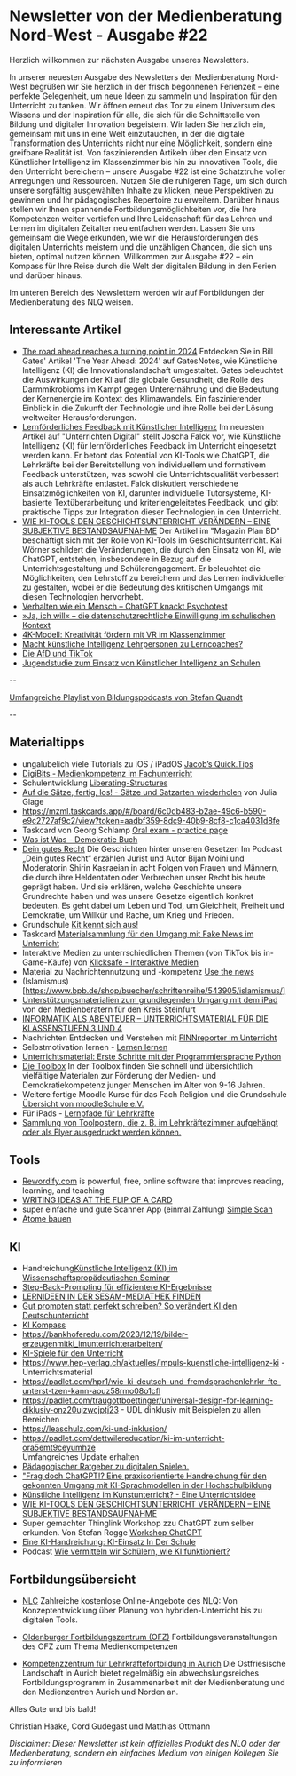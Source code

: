 # Newsletter von der Medienberatung Nord-West - Ausgabe #22

Herzlich willkommen zur nächsten Ausgabe unseres Newsletters. 

In unserer neuesten Ausgabe des Newsletters der Medienberatung Nord-West begrüßen wir Sie herzlich in der frisch begonnenen Ferienzeit – eine perfekte Gelegenheit, um neue Ideen zu sammeln und Inspiration für den Unterricht zu tanken. Wir öffnen erneut das Tor zu einem Universum des Wissens und der Inspiration für alle, die sich für die Schnittstelle von Bildung und digitaler Innovation begeistern. Wir laden Sie herzlich ein, gemeinsam mit uns in eine Welt einzutauchen, in der die digitale Transformation des Unterrichts nicht nur eine Möglichkeit, sondern eine greifbare Realität ist. Von faszinierenden Artikeln über den Einsatz von Künstlicher Intelligenz im Klassenzimmer bis hin zu innovativen Tools, die den Unterricht bereichern – unsere Ausgabe #22 ist eine Schatztruhe voller Anregungen und Ressourcen. Nutzen Sie die ruhigeren Tage, um sich durch unsere sorgfältig ausgewählten Inhalte zu klicken, neue Perspektiven zu gewinnen und Ihr pädagogisches Repertoire zu erweitern. Darüber hinaus stellen wir Ihnen spannende Fortbildungsmöglichkeiten vor, die Ihre Kompetenzen weiter vertiefen und Ihre Leidenschaft für das Lehren und Lernen im digitalen Zeitalter neu entfachen werden. Lassen Sie uns gemeinsam die Wege erkunden, wie wir die Herausforderungen des digitalen Unterrichts meistern und die unzähligen Chancen, die sich uns bieten, optimal nutzen können. Willkommen zur Ausgabe #22 – ein Kompass für Ihre Reise durch die Welt der digitalen Bildung in den Ferien und darüber hinaus.

Im unteren Bereich des Newslettern werden wir auf Fortbildungen der Medienberatung des NLQ weisen.

## Interessante Artikel
- [The road ahead reaches a turning point in 2024](https://www.gatesnotes.com/The-Year-Ahead-2024?utm_source=www.superhuman.ai&utm_medium=newsletter&utm_campaign=bill-gates-predict-ai-will-be-the-shaping-force-in-2024)
  Entdecken Sie in Bill Gates' Artikel 'The Year Ahead: 2024' auf GatesNotes, wie Künstliche Intelligenz (KI) die Innovationslandschaft umgestaltet. Gates beleuchtet die     Auswirkungen der KI auf die globale Gesundheit, die Rolle des Darmmikrobioms im Kampf gegen Unterernährung und die Bedeutung der Kernenergie im Kontext des Klimawandels. Ein faszinierender Einblick in die Zukunft der Technologie und ihre Rolle bei der Lösung weltweiter Herausforderungen.
- [Lernförderliches Feedback mit Künstlicher Intelligenz](https://unterrichten.digital/2024/01/24/feedback-mit-kunstlicher-intelligenz-ki/)
  Im neuesten Artikel auf "Unterrichten Digital" stellt Joscha Falck vor, wie Künstliche Intelligenz (KI) für lernförderliches Feedback im Unterricht eingesetzt werden kann. Er betont das Potential von KI-Tools wie ChatGPT, die Lehrkräfte bei der Bereitstellung von individuellem und formativem Feedback unterstützen, was sowohl die Unterrichtsqualität verbessert als auch Lehrkräfte entlastet. Falck diskutiert verschiedene Einsatzmöglichkeiten von KI, darunter individuelle Tutorsysteme, KI-basierte Textüberarbeitung und kriteriengeleitetes Feedback, und gibt praktische Tipps zur Integration dieser Technologien in den Unterricht.
- [WIE KI-TOOLS DEN GESCHICHTSUNTERRICHT VERÄNDERN – EINE SUBJEKTIVE BESTANDSAUFNAHME](https://magazin.forumbd.de/lehren-und-lernen/wie-ki-tools-den-geschichtsunterricht-veraendern-eine-subjektive-bestandsaufnahme/)
  Der Artikel im "Magazin Plan BD" beschäftigt sich mit der Rolle von KI-Tools im Geschichtsunterricht. Kai Wörner schildert die Veränderungen, die durch den Einsatz von KI, wie ChatGPT, entstehen, insbesondere in Bezug auf die Unterrichtsgestaltung und Schülerengagement. Er beleuchtet die Möglichkeiten, den Lehrstoff zu bereichern und das Lernen individueller zu gestalten, wobei er die Bedeutung des kritischen Umgangs mit diesen Technologien hervorhebt.
- [Verhalten wie ein Mensch – ChatGPT knackt Psychotest](https://www.spiegel.de/wissenschaft/technik/kuenstliche-intelligenz-chatgpt-besteht-turing-test-zu-menschlichem-verhalten-a-0af83891-e0ce-46cc-baf5-e0dae4caadee)
- [»Ja, ich will« – die datenschutzrechtliche Einwilligung im schulischen Kontext](https://datenschutz.nibis.de/2024/02/20/ja-ich-will-diedatenschutzrechtliche-einwilligung-imschulischen-kontext/)
- [4K-Modell: Kreativität fördern mit VR im Klassenzimmer](https://medium.com/@schnittstelle.bildung/4k-modell-kreativit%C3%A4t-f%C3%B6rdern-mit-vr-im-klassenzimmer-e6eee154ee32)
- [Macht künstliche Intelligenz Lehrpersonen zu Lerncoaches?](https://www.bildungschweiz.ch/detail/macht-kuenstliche-intelligenz-lehrpersonen-zu-lerncoaches)
- [Die AfD und TikTok](https://www.3sat.de/wissen/nano/240125-die-afd-und-tiktok-nano-100.html)
- [Jugendstudie zum Einsatz von Künstlicher Intelligenz an Schulen](https://www.vodafone-stiftung.de/jugendstudie-kuenstliche-intelligenz/)


--

[Umfangreiche Playlist von Bildungspodcasts von Stefan Quandt](https://open.spotify.com/playlist/49TPkjFGnqJ29iUA1FgZpS?si=T5lE2V5aRSW8MwMVSnjCug&nd=1&dlsi=929332ce73f6429d)

--

## Materialtipps
- ungalubelich viele Tutorials zu iOS / iPadOS [Jacob’s Quick.Tips](https://www.jacobsquick.tips)
- [DigiBits - Medienkompetenz im Fachunterricht](https://www.digibits.de/)
- Schulentwicklung [Liberating-Structures](https://liberatingstructures.de/liberating-structures-menue/)
- [Auf die Sätze, fertig, los! - Sätze und Satzarten wiederholen](https://learningapps.org/32228775) von Julia Glage
- https://mzml.taskcards.app/#/board/6c0db483-b2ae-49c6-b590-e9c2727af9c2/view?token=aadbf359-8dc9-40b9-8cf8-c1ca4031d8fe
- Taskcard von Georg Schlamp [Oral exam - practice page](https://mzml.taskcards.app/#/board/6c0db483-b2ae-49c6-b590-e9c2727af9c2/view?token=aadbf359-8dc9-40b9-8cf8-c1ca4031d8fe)
- [Was ist Was - Demokratie Buch](https://www.tessloff.com/Demokratie.html)
- [Dein gutes Recht](https://www.blz.bayern.de/dein-gutes-recht.html)
  Die Geschichten hinter unseren Gesetzen
  Im Podcast „Dein gutes Recht“ erzählen Jurist und Autor Bijan Moini und Moderatorin Shirin Kasraeian in acht Folgen von Frauen und Männern, die durch ihre Heldentaten oder Verbrechen unser Recht bis heute geprägt haben. Und sie erklären, welche Geschichte unsere Grundrechte haben und was unsere Gesetze eigentlich konkret bedeuten. Es geht dabei um Leben und Tod, um Gleichheit, Freiheit und Demokratie, um Willkür und Rache, um Krieg und Frieden.
- Grundschule [Kit kennt sich aus!](https://www.klima-kit.de)
- Taskcard [Materialsammlung für den Umgang mit Fake News im Unterricht](https://www.taskcards.de/#/board/7a85a39d-a0db-4370-840e-fc7236881421/view?token=cb96f291-8655-4174-b34f-800942d4043f)
- Interaktive Medien zu unterrschiedlichen Themen (von TikTok bis in-Game-Käufe) von [Klicksafe - Interaktive Medien](https://www.klicksafe.de/interaktive-medien)
- Material zu Nachrichtennutzung und -kompetenz [Use the news](https://www.usethenews.de/de)
- (Islamismus)[https://www.bpb.de/shop/buecher/schriftenreihe/543905/islamismus/]
- [Unterstützungsmaterialien zum grundlegenden Umgang mit dem iPad](https://edulab.gitbook.io/ipad-grundlagen/) von den Medienberatern für den Kreis Steinfurt
- [INFORMATIK ALS ABENTEUER – UNTERRICHTSMATERIAL FÜR DIE KLASSENSTUFEN 3 UND 4](https://www.lmz-bw.de/landesmedienzentrum/aktuelles/aktuelle-meldungen/detailseite/informatik-als-abenteuer-unterrichtsmaterial-fuer-die-klassenstufe-3-und-4)
- Nachrichten Entdecken und Verstehen mit [FINNreporter im Unterricht](https://reporter.fragfinn.de/finnreporter-im-unterricht/)
- Selbstmotivation lernen - [Lernen lernen](https://www.dguv-lug.de/sekundarstufe-i/sozialkundepowi/selbstmotivation-lernen/)
- [Unterrichtsmaterial: Erste Schritte mit der Programmiersprache Python](https://appcamps.de/unterrichtsmaterial/programmieren-mit-python/?utm_campaign=meetedgar&utm_medium=social&utm_source=meetedgar.com)
- [Die Toolbox](https://www.teachtoday.de/toolbox/digitales-lernspiel-zum-erwerb-von-quellenbewertungskompetenz-912) In der Toolbox finden Sie schnell und übersichtlich vielfältige Materialen zur Förderung der Medien- und Demokratiekompetenz junger Menschen im Alter von 9-16 Jahren.
- Weitere fertige Moodle Kurse für das Fach Religion und die Grundschule [Übersicht von moodleSchule e.V.](https://moodlelab.moodleschule.de/course/index.php?categoryid=15)
- Für iPads - [Lernpfade für Lehrkräfte](https://www.hopp-foundation.de/lernpfade/lehrer/)
- [Sammlung von Toolpostern, die z. B. im Lehrkräftezimmer aufgehängt oder als Flyer ausgedruckt werden können.](https://tools.fobizz.com/file_sharing/public_files/5d84b22d-0c50-49eb-be72-7947629b069a?token=1f3418433b64c0ced20c4b07a5a89718)

## Tools

- [Rewordify.com](https://rewordify.com) is powerful, free, online software that improves reading, learning, and teaching
- [WRITING IDEAS AT THE FLIP OF A CARD](https://davebirss.com/writing-ideas/)
- super einfache und gute Scanner App (einmal Zahlung) [Simple Scan](https://apps.apple.com/us/app/simple-scan-quick-scanner/id6477965455?ign-mpt=uo%3D4)
- [Atome bauen](https://phet.colorado.edu/en/simulations/build-a-nucleus)

## KI
- Handreichung[Künstliche Intelligenz (KI) im Wissenschaftspropädeutischen Seminar](https://www.isb.bayern.de/schularten/gymnasium/oberstufe/w-seminar/)
- [Step-Back-Prompting für effizientere KI-Ergebnisse](https://schulki.de/blog/step-back-prompting-fuer-effizientere-ki-ergebnisse)
- [LERNIDEEN IN DER SESAM-MEDIATHEK FINDEN](https://www.lmz-bw.de/21-ki-lernideen)
- [Gut prompten statt perfekt schreiben? So verändert KI den Deutschunterricht](https://deutsches-schulportal.de/unterricht/gut-prompten-statt-perfekt-schreiben-so-veraendert-ki-den-deutschunterricht/)
- [KI Kompass](https://www.hiig.de/ki-kompass/)
- https://bankhoferedu.com/2023/12/19/bilder-erzeugenmitki_imunterrichterarbeiten/
- [KI-Spiele für den Unterricht](https://www.thomasfelzmann.at/ki-spiele-fuer-den-unterricht/)
- https://www.hep-verlag.ch/aktuelles/impuls-kuenstliche-intelligenz-ki - Unterrichtsmaterial
- https://padlet.com/hpr1/wie-ki-deutsch-und-fremdsprachenlehrkr-fte-unterst-tzen-kann-aouz58rmo08o1cfl
- https://padlet.com/traugottboettinger/universal-design-for-learning-diklusiv-onz20ujzwcjptj23 - UDL dinklusiv mit Beispielen zu allen Bereichen
- https://leaschulz.com/ki-und-inklusion/ 
- https://padlet.com/dettwilereducation/ki-im-unterricht-ora5emt9ceyumhze   
  Umfangreiches Update erhalten
- [Pädagogischer Ratgeber zu digitalen Spielen.](https://spieleratgeber-nrw.de)
- ["Frag doch ChatGPT!? Eine praxisorientierte Handreichung für den gekonnten Umgang mit KI-Sprachmodellen in der Hochschulbildung](https://www.profil.uni-muenchen.de/material_tools/handreichungen/index.html)
- [Künstliche Intelligenz im Kunstunterricht? - Eine Unterrichtsidee](https://schulki.de/blog/kuenstliche-intelligenz-im-kunstunterricht-eine-unterrichtsidee)
- [WIE KI-TOOLS DEN GESCHICHTSUNTERRICHT VERÄNDERN – EINE SUBJEKTIVE BESTANDSAUFNAHME](https://magazin.forumbd.de/lehren-und-lernen/wie-ki-tools-den-geschichtsunterricht-veraendern-eine-subjektive-bestandsaufnahme/)
- Super gemachter Thinglink Workshop zzu ChatGPT zum selber erkunden. Von Stefan Rogge [Workshop ChatGPT](https://www.thinglink.com/scene/1812596818312167910)
- [Eine KI-Handreichung: KI-Einsatz In Der Schule](https://www.fraustier.de/ki-handreichung-fuer-die-schule/)
- Podcast [Wie vermitteln wir Schülern, wie KI funktioniert?](https://www.deutschlandfunk.de/ki-informatikunterricht-vermitteln-schuelern-wie-ki-funktioniert-dlf-fe340454-100.html)

## Fortbildungsübersicht

- [NLC](nlc.info)
Zahlreiche kostenlose Online-Angebote des NLQ: Von Konzeptentwicklung über Planung von hybriden-Unterricht bis zu digitalen Tools.

- [Oldenburger Fortbildungszentrum (OFZ)](https://uol.de/ofz/fortbildungsangebot)
Fortbildungsveranstaltungen des OFZ zum Thema Medienkompetenzen

- [Kompetenzzentrum für Lehrkräftefortbildung in Aurich](https://bildung.ostfriesischelandschaft.de/lfb/)
Die Ostfriesische Landschaft in Aurich bietet regelmäßig ein abwechslungsreiches Fortbildungsprogramm in Zusammenarbeit mit der Medienberatung und den Medienzentren Aurich und Norden an. 

Alles Gute und bis bald!

Christian Haake, Cord Gudegast und Matthias Ottmann

_Disclaimer: Dieser Newsletter ist kein offizielles Produkt des NLQ oder der Medienberatung, sondern ein einfaches Medium von einigen Kollegen Sie zu informieren_
